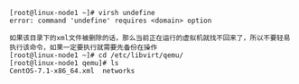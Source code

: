 	[root@linux-node1 ~]# virsh undefine
	error: command 'undefine' requires <domain> option

	如果该目录下的xml文件被删除的话，那么当前正在运行的虚拟机就找不回来了，所以不要轻易执行该命令，如果一定要执行就需要先备份在操作
	[root@linux-node1 ~]# cd /etc/libvirt/qemu/
	[root@linux-node1 qemu]# ls
	CentOS-7.1-x86_64.xml  networks

	